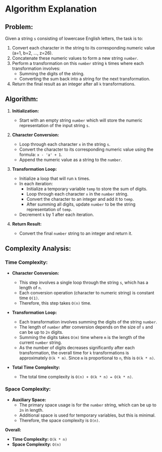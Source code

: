 # Algorithm Explanation

## Problem:
Given a string `s` consisting of lowercase English letters, the task is to:
1. Convert each character in the string to its corresponding numeric value (a=1, b=2, ..., z=26).
2. Concatenate these numeric values to form a new string `number`.
3. Perform a transformation on this `number` string `k` times where each transformation involves:
   - Summing the digits of the string.
   - Converting the sum back into a string for the next transformation.
4. Return the final result as an integer after all `k` transformations.

## Algorithm:
1. **Initialization:**
   - Start with an empty string `number` which will store the numeric representation of the input string `s`.
   
2. **Character Conversion:**
   - Loop through each character `x` in the string `s`.
   - Convert the character to its corresponding numeric value using the formula: `x - 'a' + 1`.
   - Append the numeric value as a string to the `number`.

3. **Transformation Loop:**
   - Initialize a loop that will run `k` times.
   - In each iteration:
     - Initialize a temporary variable `temp` to store the sum of digits.
     - Loop through each character `x` in the `number` string.
     - Convert the character to an integer and add it to `temp`.
     - After summing all digits, update `number` to be the string representation of `temp`.
   - Decrement `k` by 1 after each iteration.

4. **Return Result:**
   - Convert the final `number` string to an integer and return it.

## Complexity Analysis:

### Time Complexity:
- **Character Conversion:** 
  - This step involves a single loop through the string `s`, which has a length of `n`.
  - Each conversion operation (character to numeric string) is constant time `O(1)`.
  - Therefore, this step takes `O(n)` time.

- **Transformation Loop:**
  - Each transformation involves summing the digits of the string `number`.
  - The length of `number` after conversion depends on the size of `s` and can be up to `2n` digits.
  - Summing the digits takes `O(m)` time where `m` is the length of the current `number` string.
  - As the number of digits decreases significantly after each transformation, the overall time for `k` transformations is approximately `O(k * m)`. Since `m` is proportional to `n`, this is `O(k * n)`.

- **Total Time Complexity:**
  - The total time complexity is `O(n) + O(k * n) = O(k * n)`.

### Space Complexity:
- **Auxiliary Space:**
  - The primary space usage is for the `number` string, which can be up to `2n` in length.
  - Additional space is used for temporary variables, but this is minimal.
  - Therefore, the space complexity is `O(n)`.

**Overall:**
- **Time Complexity:** `O(k * n)`
- **Space Complexity:** `O(n)`
